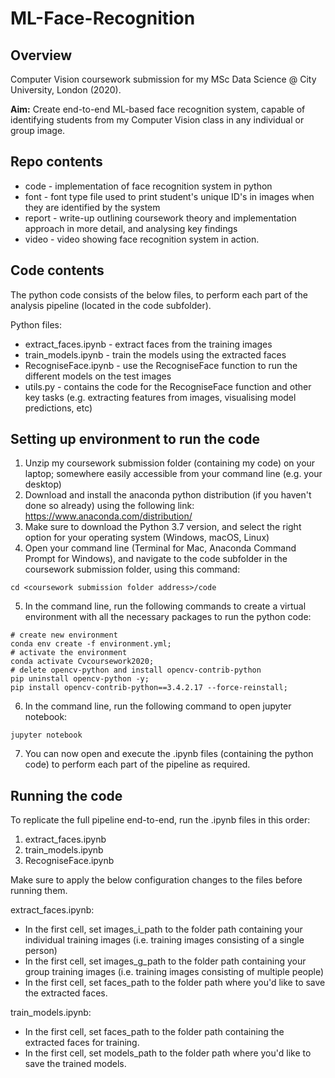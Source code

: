 # ML-Face-Recognition

## Overview
Computer Vision coursework submission for my MSc Data Science @ City University, London (2020).

**Aim:** Create end-to-end ML-based face recognition system, capable of identifying students from my Computer Vision class in any individual or group image.

## Repo contents
* code - implementation of face recognition system in python
* font - font type file used to print student's unique ID's in images when they are identified by the system
* report - write-up outlining coursework theory and implementation approach in more detail, and analysing key findings
* video - video showing face recognition system in action.

## Code contents

The python code consists of the below files, to perform each part of the analysis pipeline (located in the code subfolder).

Python files:
* extract_faces.ipynb - extract faces from the training images
* train_models.ipynb - train the models using the extracted faces
* RecogniseFace.ipynb - use the RecogniseFace function to run the different models on the test images
* utils.py - contains the code for the RecogniseFace function and other key tasks (e.g. extracting features from images, visualising model predictions, etc)

## Setting up environment to run the code

1. Unzip my coursework submission folder (containing my code) on your laptop; somewhere easily accessible from your command line (e.g. your desktop)
2. Download and install the anaconda python distribution (if you haven't done so already) using the following link: https://www.anaconda.com/distribution/
3. Make sure to download the Python 3.7 version, and select the right option for your operating system (Windows, macOS, Linux)
4. Open your command line (Terminal for Mac, Anaconda Command Prompt for Windows), and navigate to the code subfolder in the coursework submission folder, using this command:

```
cd <coursework submission folder address>/code 
```
5. In the command line, run the following commands to create a virtual environment with all the necessary packages to run the python code: 

```
# create new environment
conda env create -f environment.yml;
# activate the environment
conda activate Cvcoursework2020;
# delete opencv-python and install opencv-contrib-python
pip uninstall opencv-python -y;
pip install opencv-contrib-python==3.4.2.17 --force-reinstall;
```
6. In the command line, run the following command to open jupyter notebook:

```
jupyter notebook
```
7. You can now open and execute the .ipynb files (containing the python code) to perform each part of the pipeline as required.

## Running the code

To replicate the full pipeline end-to-end, run the .ipynb files in this order:
1. extract_faces.ipynb 
2. train_models.ipynb
3. RecogniseFace.ipynb

Make sure to apply the below configuration changes to the files before running them.
 
extract_faces.ipynb: 
* In the first cell, set images_i_path to the folder path containing your individual training images (i.e. training images consisting of a single person)
* In the first cell, set images_g_path to the folder path containing your group training images (i.e. training images consisting of multiple people)
* In the first cell, set faces_path to the folder path where you'd like to save the extracted faces.

train_models.ipynb:
* In the first cell, set faces_path to the folder path containing the extracted faces for training.
* In the first cell, set models_path to the folder path where you'd like to save the trained models.
